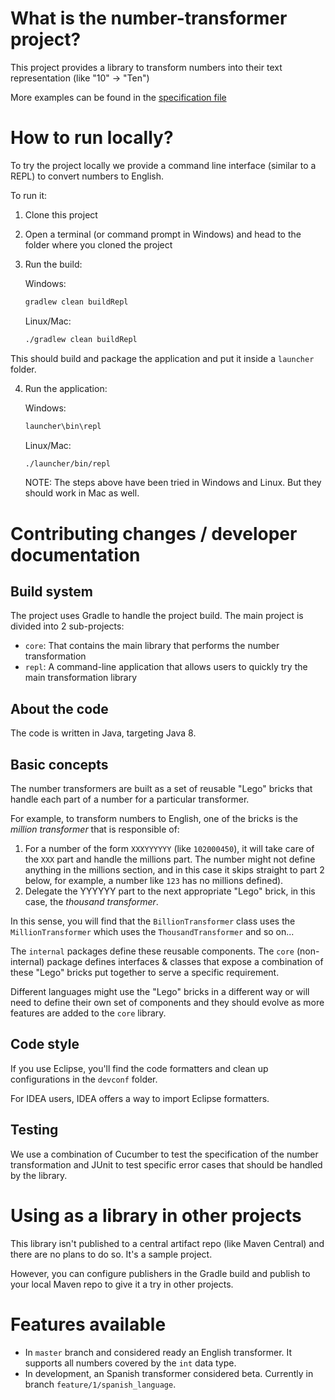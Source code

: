 # What is the number-transformer project?

This project provides a library to transform numbers into their text representation (like "10" -> "Ten")

More examples can be found in the [specification file](https://github.com/camiloprogrammer/number-transformer/blob/master/core/src/test/java/number/transformer/core/specs/english/EnglishNumberTransformationTest.feature)

# How to run locally?

To try the project locally we provide a command line interface (similar to a REPL) to convert numbers to English.

To run it:

1. Clone this project 
2. Open a terminal (or command prompt in Windows) and head to the folder where you cloned the project
3. Run the build:

   Windows:

   ```bash
   gradlew clean buildRepl
   ```

   Linux/Mac:

   ```bash
   ./gradlew clean buildRepl
   ```

  This should build and package the application and put it inside a `launcher` folder. 

4. Run the application:

   Windows:

   ```bash
   launcher\bin\repl
   ```

   Linux/Mac:

   ```bash
   ./launcher/bin/repl
   ```

   NOTE: The steps above have been tried in Windows and Linux. But they should work in Mac as well.

# Contributing changes / developer documentation

## Build system

The project uses Gradle to handle the project build. The main project is divided into 2 sub-projects:

* `core`: That contains the main library that performs the number transformation
* `repl`: A command-line application that allows users to quickly try the main transformation library

## About the code

The code is written in Java, targeting Java 8.

## Basic concepts

The number transformers are built as a set of reusable "Lego" bricks that handle each part of a number for a particular transformer.

For example, to transform numbers to English, one of the bricks is the *million transformer* that is responsible of:

1. For a number of the form `XXXYYYYYY` (like `102000450`), it will take care of the `XXX` part and handle the millions part. The number might not define anything in the millions section, and in this case it skips straight to part 2 below, for example, a number like `123` has no millions defined).
2. Delegate the YYYYYY part to the next appropriate "Lego" brick, in this case, the *thousand transformer*.

In this sense, you will find that the `BillionTransformer` class uses the `MillionTransformer` which uses the `ThousandTransformer` and so on...

The `internal` packages define these reusable components.
The `core` (non-internal) package defines interfaces & classes that expose a combination of these "Lego" bricks put together to serve a specific requirement.

Different languages might use the "Lego" bricks in a different way or will need to define their own set of components and they should evolve as more features are added to the `core` library.

## Code style

If you use Eclipse, you'll find the code formatters and clean up configurations in the `devconf` folder.

For IDEA users, IDEA offers a way to import Eclipse formatters.

## Testing

We use a combination of Cucumber to test the specification of the number transformation and JUnit to test specific error cases that should be handled by the library.

# Using as a library in other projects

This library isn't published to a central artifact repo (like Maven Central) and there are no plans to do so. It's a sample project.

However, you can configure publishers in the Gradle build and publish to your local Maven repo to give it a try in other projects.

# Features available

* In `master` branch and considered ready an English transformer. It supports all numbers covered by the `int` data type.
* In development, an Spanish transformer considered beta. Currently in branch `feature/1/spanish_language`.


